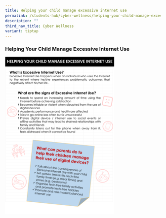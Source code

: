 ```yaml
---
title: Helping your child manage excessive internet use
permalink: /students-hub/cyber-wellness/helping-your-child-manage-excessive-internet-use/
description: ""
third_nav_title: Cyber Wellness
variant: tiptap
---
```

### Helping Your Child Manage Excessive Internet Use

<img src="/images/cw4.png" style="width:70%">